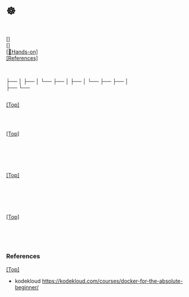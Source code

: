 # <span id='top'>☸️ </span>

<br>

[[]](#)  
[[]](#)  
[[🤲Hands-on]](#)  
[[References]](#ref)

<br>

├──
│ ├──
│ └──
├──
│ ├──
│ └──
├──
├──
│  
├──
└──

## <span id=''> </span>

[[Top]](#top)

<br>

## <span id=''></span>

[[Top]](#top)

<br>

<br>
<br>

## <span id=''></span>

[[Top]](#top)

<br>

<br>
<br>

## <span id=''></span>

[[Top]](#top)

<br>

<br>
<br>

### <span id='ref'>References</span>

[[Top]](#top)

- kodekloud https://kodekloud.com/courses/docker-for-the-absolute-beginner/
